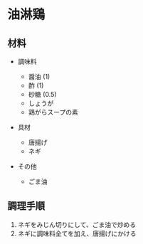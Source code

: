 # 油淋鶏


## 材料
- 調味料
    - 醤油 (1)
    - 酢 (1)
    - 砂糖 (0.5)
    - しょうが
    - 鶏がらスープの素

- 具材
    - 唐揚げ
    - ネギ

- その他
    - ごま油

## 調理手順
1. ネギをみじん切りにして、ごま油で炒める
2. ネギに調味料全てを加え、唐揚げにかける
